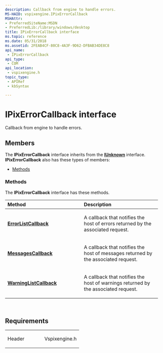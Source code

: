 ```yaml
---
description: Callback from engine to handle errors.
MS-HAID: vspixengine.IPixErrorCallback
MSHAttr:
- PreferredSiteName:MSDN
- PreferredLib:/library/windows/desktop
title: IPixErrorCallback interface
ms.topic: reference
ms.date: 05/31/2018
ms.assetid: 2FEAB4CF-80C8-4A3F-9D62-DFBAB34DE8C8
api_name: 
 - IPixErrorCallback
api_type: 
 - COM
api_location: 
 - vspixengine.h
topic_type: 
 - APIRef
 - kbSyntax

---
```


# <span id="vspixengine.ipixerrorcallback"></span>IPixErrorCallback interface

Callback from engine to handle errors.

## Members

The **IPixErrorCallback** interface inherits from the [**IUnknown**](/windows/desktop/api/unknwn/nn-unknwn-iunknown) interface. **IPixErrorCallback** also has these types of members:

-   [Methods](#methods)

### <span id="methods"></span>Methods

The **IPixErrorCallback** interface has these methods.

<table><colgroup><col style="width: 50%" /><col style="width: 50%" /></colgroup><thead><tr class="header"><th style="text-align: left;">Method</th><th style="text-align: left;">Description</th></tr></thead><tbody><tr class="odd"><td style="text-align: left;"><a href="/windows/desktop/direct3dtools/ipixerrorcallback-errorlistcallback-dword-issue-arr-dword-issue-arr"><strong>ErrorListCallback</strong></a></td><td style="text-align: left;"><p>A callback that notifies the host of errors returned by the associated request.</p></td></tr><tr class="even"><td style="text-align: left;"><a href="/windows/desktop/direct3dtools/ipixerrorcallback-messagescallback-dword-issue-arr"><strong>MessagesCallback</strong></a></td><td style="text-align: left;"><p>A callback that notifies the host of messages returned by the associated request.</p></td></tr><tr class="odd"><td style="text-align: left;"><a href="/windows/desktop/direct3dtools/ipixerrorcallback-warninglistcallback"><strong>WarningListCallback</strong></a></td><td style="text-align: left;"><p>A callback that notifies the host of warnings returned by the associated request.</p></td></tr></tbody></table>

 

## Requirements

<table><colgroup><col style="width: 50%" /><col style="width: 50%" /></colgroup><tbody><tr class="odd"><td><p>Header</p></td><td>Vspixengine.h</td></tr></tbody></table>

 

 
